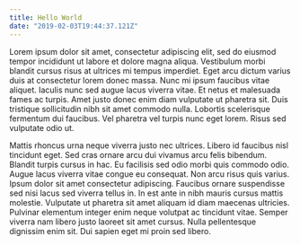 ```yaml
---
title: Hello World
date: "2019-02-03T19:44:37.121Z"
---
```


Lorem ipsum dolor sit amet, consectetur adipiscing elit, sed do eiusmod tempor incididunt ut labore et dolore magna aliqua. Vestibulum morbi blandit cursus risus at ultrices mi tempus imperdiet. Eget arcu dictum varius duis at consectetur lorem donec massa. Nunc mi ipsum faucibus vitae aliquet. Iaculis nunc sed augue lacus viverra vitae. Et netus et malesuada fames ac turpis. Amet justo donec enim diam vulputate ut pharetra sit. Duis tristique sollicitudin nibh sit amet commodo nulla. Lobortis scelerisque fermentum dui faucibus. Vel pharetra vel turpis nunc eget lorem. Risus sed vulputate odio ut.

Mattis rhoncus urna neque viverra justo nec ultrices. Libero id faucibus nisl tincidunt eget. Sed cras ornare arcu dui vivamus arcu felis bibendum. Blandit turpis cursus in hac. Eu facilisis sed odio morbi quis commodo odio. Augue lacus viverra vitae congue eu consequat. Non arcu risus quis varius. Ipsum dolor sit amet consectetur adipiscing. Faucibus ornare suspendisse sed nisi lacus sed viverra tellus in. In est ante in nibh mauris cursus mattis molestie. Vulputate ut pharetra sit amet aliquam id diam maecenas ultricies. Pulvinar elementum integer enim neque volutpat ac tincidunt vitae. Semper viverra nam libero justo laoreet sit amet cursus. Nulla pellentesque dignissim enim sit. Dui sapien eget mi proin sed libero.
